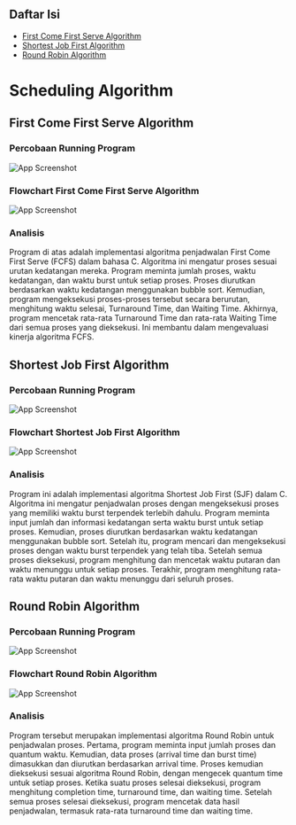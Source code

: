 ## Daftar Isi
- [First Come First Serve Algorithm](#first-come-first-serve-algorithm)
- [Shortest Job First Algorithm](#shortest-job-first-algorithm)
- [Round Robin Algorithm](#round-robin-algorithm)

# Scheduling Algorithm

## First Come First Serve Algorithm

### Percobaan Running Program

![App Screenshot](Assets/1.png)
    
### Flowchart First Come First Serve Algorithm

![App Screenshot](Assets/fcfs.drawio.png)

### Analisis

Program di atas adalah implementasi algoritma penjadwalan First Come First Serve (FCFS) dalam bahasa C. Algoritma ini mengatur proses sesuai urutan kedatangan mereka. Program meminta jumlah proses, waktu kedatangan, dan waktu burst untuk setiap proses. Proses diurutkan berdasarkan waktu kedatangan menggunakan bubble sort. Kemudian, program mengeksekusi proses-proses tersebut secara berurutan, menghitung waktu selesai, Turnaround Time, dan Waiting Time. Akhirnya, program mencetak rata-rata Turnaround Time dan rata-rata Waiting Time dari semua proses yang dieksekusi. Ini membantu dalam mengevaluasi kinerja algoritma FCFS.
    

## Shortest Job First Algorithm

### Percobaan Running Program

![App Screenshot](Assets/3.png)

### Flowchart Shortest Job First Algorithm

![App Screenshot](Assets/sjf.drawio.png)

### Analisis

Program ini adalah implementasi algoritma Shortest Job First (SJF) dalam C. Algoritma ini mengatur penjadwalan proses dengan mengeksekusi proses yang memiliki waktu burst terpendek terlebih dahulu. Program meminta input jumlah dan informasi kedatangan serta waktu burst untuk setiap proses. Kemudian, proses diurutkan berdasarkan waktu kedatangan menggunakan bubble sort. Setelah itu, program mencari dan mengeksekusi proses dengan waktu burst terpendek yang telah tiba. Setelah semua proses dieksekusi, program menghitung dan mencetak waktu putaran dan waktu menunggu untuk setiap proses. Terakhir, program menghitung rata-rata waktu putaran dan waktu menunggu dari seluruh proses.


## Round Robin Algorithm

### Percobaan Running Program

![App Screenshot](Assets/2.png)

### Flowchart Round Robin Algorithm

![App Screenshot](Assets/roundrobin.jpg)

### Analisis

Program tersebut merupakan implementasi algoritma Round Robin untuk penjadwalan proses. Pertama, program meminta input jumlah proses dan quantum waktu. Kemudian, data proses (arrival time dan burst time) dimasukkan dan diurutkan berdasarkan arrival time. Proses kemudian dieksekusi sesuai algoritma Round Robin, dengan mengecek quantum time untuk setiap proses. Ketika suatu proses selesai dieksekusi, program menghitung completion time, turnaround time, dan waiting time. Setelah semua proses selesai dieksekusi, program mencetak data hasil penjadwalan, termasuk rata-rata turnaround time dan waiting time.


